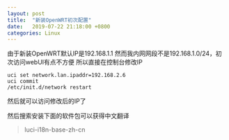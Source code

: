 ```yaml
---
layout: post
title:  "新装OpenWRT初次配置"
date:   2019-07-22 21:18:00 +0800
categories: Linux
---
```

由于新装OpenWRT默认IP是192.168.1.1
然而我内网网段不是192.168.1.0/24，初次访问webUI有点不方便
所以直接在控制台修改IP

```shell
uci set network.lan.ipaddr=192.168.2.6
uci commit
/etc/init.d/network restart
```

然后就可以访问修改后的IP了

然后搜索安装下面的软件包可以获得中文翻译

> luci-i18n-base-zh-cn
